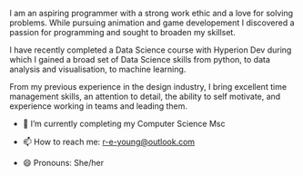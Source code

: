
I am an aspiring programmer with a strong work ethic and a love for solving problems. 
While pursuing animation and game developement I discovered a passion for programming and sought to broaden my skillset.

I have recently completed a Data Science course with Hyperion Dev during which I gained a broad set of Data Science skills from python, to data analysis and visualisation, to machine learning.

From my previous experience in the design industry, I bring excellent time management skills, an attention to detail, 
the ability to self motivate, and experience working in teams and leading them. 

- 🔭 I’m currently completing my Computer Science Msc

- 📫 How to reach me: r-e-young@outlook.com
- 😄 Pronouns: She/her
